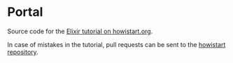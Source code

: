 Portal
======

Source code for the [Elixir tutorial on howistart.org](https://howistart.org/posts/elixir/1/).

In case of mistakes in the tutorial, pull requests can be sent to the [howistart repository](https://github.com/howistart/howistart-hakyll/tree/master/posts/elixir/1).
